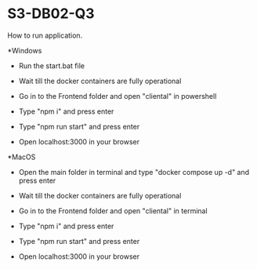 # S3-DB02-Q3

How to run application.

*Windows

 - Run the start.bat file

 - Wait till the docker containers are fully operational

 - Go in to the Frontend folder and open "cliental" in powershell
 - Type "npm i" and press enter

 - Type "npm run start" and press enter

 - Open localhost:3000 in your browser


*MacOS

 - Open the main folder in terminal and type "docker compose up -d" and press enter

 - Wait till the docker containers are fully operational

 - Go in to the Frontend folder and open "cliental" in terminal

 - Type "npm i" and press enter

 - Type "npm run start" and press enter

 - Open localhost:3000 in your browser